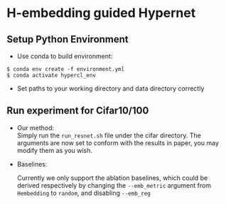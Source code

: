 # H-embedding guided Hypernet

## Setup Python Environment

- Use conda to build environment:

```console
$ conda env create -f environment.yml
$ conda activate hypercl_env
```
- Set paths to your working directory and data directory correctly

## Run experiment for Cifar10/100

- Our method:  
  Simply run the `run_resnet.sh` file under the cifar directory. The arguments are now set to conform with the results in paper, you may modify them as you wish.

- Baselines:

  Currently we only support the ablation baselines, which could be derived respectively by changing the `--emb_metric` argument from `Hembedding` to `random`, and disabling `--emb_reg`
